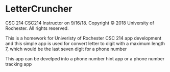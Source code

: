 # LetterCruncher
CSC 214 CSC214 Instructor on 9/16/18.  Copyright © 2018 University of Rochester. All rights reserved.


This is a homework for Univeristy of Rochester CSC 214 app development and this simple app is used for convert letter to digit with a maximum length 7, which would be the last seven digit for a phone number


This app can be develped into a phone number hint app or a phone number tracking app
